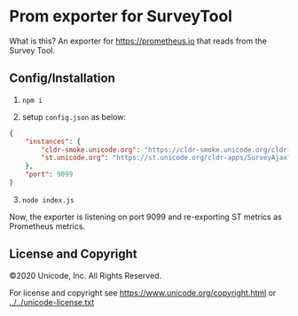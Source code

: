 # Prom exporter for SurveyTool

What is this? An exporter for <https://prometheus.io> that reads from the
Survey Tool.

## Config/Installation

1. `npm i`

2. setup `config.json` as below:

```json
{
    "instances": {
        "cldr-smoke.unicode.org": "https://cldr-smoke.unicode.org/cldr-apps/SurveyAjax?what=status",
        "st.unicode.org": "https://st.unicode.org/cldr-apps/SurveyAjax?what=status"
    },
    "port": 9099
}
```

3. `node index.js`

Now, the exporter is listening on port 9099 and re-exporting ST metrics as Prometheus metrics.

## License and Copyright

©2020 Unicode, Inc. All Rights Reserved.

For license and copyright see
https://www.unicode.org/copyright.html
or [../../unicode-license.txt](../../unicode-license.txt)